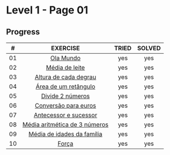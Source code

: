 # Level 1 - Page 01

## Progress

<div align="center">
	<table style="text-align: center">
		<thead>
			<tr>
				<th>#</th>
				<th>EXERCISE</th>
				<th>TRIED</th>
				<th>SOLVED</th>
			</tr>
		</thead>
		<tbody>
			<tr>
				<td>01</td>
				<td>
					<a href="https://github.com/davidmonteiro03/Main/tree/main/CIC/winhost/nivel-1/pag01/01%20-%20Ola%20Mundo">Ola Mundo</a>
				</td>
				<td>yes</td>
				<td>yes</td>
			</tr>
			<tr>
				<td>02</td>
				<td>
					<a href="https://github.com/davidmonteiro03/Main/tree/main/CIC/winhost/nivel-1/pag01/02%20-%20M%C3%A9dia%20de%20leite">Média de leite</a>
				</td>
				<td>yes</td>
				<td>yes</td>
			</tr>
			<tr>
				<td>03</td>
				<td>
					<a href="https://github.com/davidmonteiro03/Main/tree/main/CIC/winhost/nivel-1/pag01/03%20-%20Altura%20de%20cada%20degrau">Altura de cada degrau</a>
				</td>
				<td>yes</td>
				<td>yes</td>
			</tr>
			<tr>
				<td>04</td>
				<td>
					<a href="https://github.com/davidmonteiro03/Main/tree/main/CIC/winhost/nivel-1/pag01/04%20-%20%C3%81rea%20de%20um%20ret%C3%A2ngulo">Área de um retângulo</a>
				</td>
				<td>yes</td>
				<td>yes</td>
			</tr>
			<tr>
				<td>05</td>
				<td>
					<a href="https://github.com/davidmonteiro03/Main/tree/main/CIC/winhost/nivel-1/pag01/05%20-%20Divide%202%20n%C3%BAmeros">Divide 2 números</a>
				</td>
				<td>yes</td>
				<td>yes</td>
			</tr>
			<tr>
				<td>06</td>
				<td>
					<a href="https://github.com/davidmonteiro03/Main/tree/main/CIC/winhost/nivel-1/pag01/06%20-%20Convers%C3%A3o%20para%20euros">Conversão para euros</a>
				</td>
				<td>yes</td>
				<td>yes</td>
			</tr>
			<tr>
				<td>07</td>
				<td>
					<a href="https://github.com/davidmonteiro03/Main/tree/main/CIC/winhost/nivel-1/pag01/07%20-%20Antecessor%20e%20sucessor">Antecessor e sucessor</a>
				</td>
				<td>yes</td>
				<td>yes</td>
			</tr>
			<tr>
				<td>08</td>
				<td>
					<a href="https://github.com/davidmonteiro03/Main/tree/main/CIC/winhost/nivel-1/pag01/08%20-%20M%C3%A9dia%20aritm%C3%A9tica%20de%203%20n%C3%BAmeros">Média aritmética de 3 números</a>
				</td>
				<td>yes</td>
				<td>yes</td>
			</tr>
			<tr>
				<td>09</td>
				<td>
					<a href="https://github.com/davidmonteiro03/Main/tree/main/CIC/winhost/nivel-1/pag01/09%20-%20M%C3%A9dia%20de%20idades%20da%20fam%C3%ADlia">Média de idades da família</a>
				</td>
				<td>yes</td>
				<td>yes</td>
			</tr>
			<tr>
				<td>10</td>
				<td>
					<a href="https://github.com/davidmonteiro03/Main/tree/main/CIC/winhost/nivel-1/pag01/10%20-%20For%C3%A7a">Força</a>
				</td>
				<td>yes</td>
				<td>yes</td>
			</tr>
		</tbody>
	</table>
</div>

